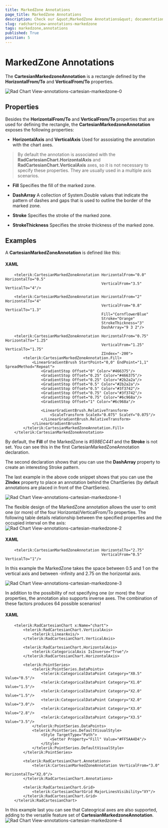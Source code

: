 ```yaml
---
title: MarkedZone Annotations
page_title: MarkedZone Annotations
description: Check our &quot;MarkedZone Annotations&quot; documentation article for the RadChartView {{ site.framework_name }} control.
slug: radchartview-annotations-markedzone
tags: markedzone,annotations
published: True
position: 5
---
```


# MarkedZone Annotations

The __CartesianMarkedzoneAnnotation__ is a rectangle defined by the __HorizontalFrom/To__ and __VerticalFrom/To__ properties.

 ![Rad Chart View-annotations-cartesian-markedzone-0](images/RadChartView-annotations-cartesian-markedzone-0.png)

## Properties

Besides the __HorizontalFrom/To__ and __VerticalFrom/To__ properties that are used for defining the rectangle, the __CartesianMarkedzoneAnnotation__ exposes the following properties:        

* __HorizontalAxis__ and __VerticalAxis__ Used for assosiating the annotation with the chart axes.            

>By default the annotation is associated with the __RadCartesianChart.HorizontalAxis__ and __RadCartesianChart.VerticalAxis__ axes, so it is not necessary to  specify these properties. They are usually used in a multiple axis scenarios.              

* __Fill__ Specifies the fill of the marked zone.            

* __DashArray__ A collection of System.Double values that indicate the pattern of dashes and gaps that is used to outline the border of the marked zone.            

* __Stroke__ Specifies the stroke of the marked zone.            

* __StrokeThickness__ Specifies the stroke thickness of the marked zone.            

## Examples

A __CartesianMarkedZoneAnnotation__ is defined like this:        

#### __XAML__

```XAML
	<telerik:CartesianMarkedZoneAnnotation HorizontalFrom="0.0" HorizontalTo="0.5"
	                                       VerticalFrom="3.5" VerticalTo="4"/>
	                
	<telerik:CartesianMarkedZoneAnnotation HorizontalFrom="2" HorizontalTo="4"
	                                       VerticalFrom="0.8" VerticalTo="1.3"
	                                       Fill="CornflowerBlue"
	                                       Stroke="Orange"
	                                       StrokeThickness="3"
	                                       DashArray="9 3 2"/>
	
	<telerik:CartesianMarkedZoneAnnotation HorizontalFrom="0.75" HorizontalTo="1.25"
	                                       VerticalFrom="1.25" VerticalTo="1.75"
	                                       ZIndex="-200">
	    <telerik:CartesianMarkedZoneAnnotation.Fill>
	        <LinearGradientBrush StartPoint="0,0" EndPoint="1,1" SpreadMethod="Repeat">
	            <GradientStop Offset="0" Color="#466375"/>
	            <GradientStop Offset="0.25" Color="#466375"/>
	            <GradientStop Offset="0.25" Color="#2b2a2a"/>
	            <GradientStop Offset="0.5" Color="#2b2a2a"/>
	            <GradientStop Offset="0.5" Color="#3f3742"/>
	            <GradientStop Offset="0.75" Color="#3f3742"/>
	            <GradientStop Offset="0.75" Color="#6c968a"/>
	            <GradientStop Offset="1" Color="#6c968a"/>
	
	            <LinearGradientBrush.RelativeTransform>
	                <ScaleTransform ScaleX="0.075" ScaleY="0.075"/>
	            </LinearGradientBrush.RelativeTransform>
	        </LinearGradientBrush>
	    </telerik:CartesianMarkedZoneAnnotation.Fill>
	</telerik:CartesianMarkedZoneAnnotation>
```

By default, the __Fill__ of the MarkedZone is *#598EC441* and the __Stroke__ is not set. You can see this in the first CartesianMarkedZoneAnnotation declaration.        

The second declaration shows that you can use the __DashArray__ property to create an interesting Stroke pattern.        

The last example in the above code snippet shows that you can use the __ZIndex__ property to place an annotation behind the ChartSeries (by default annotations are placed in front of the ChartSeries). 

![Rad Chart View-annotations-cartesian-markedzone-1](images/RadChartView-annotations-cartesian-markedzone-1.png)

The flexible design of the MarkedZone annotation allows the user to omit one (or more) of the four Horizontal/VerticalFrom/To properties. The following table details relationship between the specified properties and the occupied interval on the axis: 
![Rad Chart View-annotations-cartesian-markedzone-2](images/RadChartView-annotations-cartesian-markedzone-2.png)

#### __XAML__

```XAML
	<telerik:CartesianMarkedZoneAnnotation HorizontalTo="2.75"
	                                       VerticalFrom="0.5" VerticalTo="1"/>
```

In this example the MarkedZone takes the space between 0.5 and 1 on the vertical axis and between -infinity and 2.75 on the horizontal axis.

![Rad Chart View-annotations-cartesian-markedzone-3](images/RadChartView-annotations-cartesian-markedzone-3.png)

In addition to the possibility of not specifying one (or more) the four properties, the annotation also supports inverse axes. The combination of these factors produces 64 possible scenarios!
        

#### __XAML__

```XAML
	<telerik:RadCartesianChart x:Name="chart">
	    <telerik:RadCartesianChart.VerticalAxis>
	        <telerik:LinearAxis/>
	    </telerik:RadCartesianChart.VerticalAxis>
	
	    <telerik:RadCartesianChart.HorizontalAxis>
	        <telerik:CategoricalAxis IsInverse="True"/>
	    </telerik:RadCartesianChart.HorizontalAxis>
	
	    <telerik:PointSeries>
	        <telerik:PointSeries.DataPoints>
	            <telerik:CategoricalDataPoint Category="X0.5" Value="0.5"/>
	            <telerik:CategoricalDataPoint Category="X1.0" Value="1.5"/>
	            <telerik:CategoricalDataPoint Category="X2.0" Value="1.5"/>
	            <telerik:CategoricalDataPoint Category="X2.0" Value="3.0"/>
	            <telerik:CategoricalDataPoint Category="X3.0" Value="2.8"/>
	            <telerik:CategoricalDataPoint Category="X3.5" Value="3.5"/>
	        </telerik:PointSeries.DataPoints>
	        <telerik:PointSeries.DefaultVisualStyle>
	            <Style TargetType="Path">
	                <Setter Property="Fill" Value="#FF5AA4D4"/>
	            </Style>
	        </telerik:PointSeries.DefaultVisualStyle>
	    </telerik:PointSeries>
	
	    <telerik:RadCartesianChart.Annotations>
	        <telerik:CartesianMarkedZoneAnnotation VerticalFrom="3.0"
	                                               HorizontalTo="X2.0"/>
	    </telerik:RadCartesianChart.Annotations>
	
	    <telerik:RadCartesianChart.Grid>
	        <telerik:CartesianChartGrid MajorLinesVisibility="XY"/>
	    </telerik:RadCartesianChart.Grid>
	</telerik:RadCartesianChart>
```

In this example last you can see that Cateogrical axes are also supported, adding to the versatile feature set of __CartesianMarkedzoneAnnotation__.
![Rad Chart View-annotations-cartesian-markedzone-4](images/RadChartView-annotations-cartesian-markedzone-4.png)  